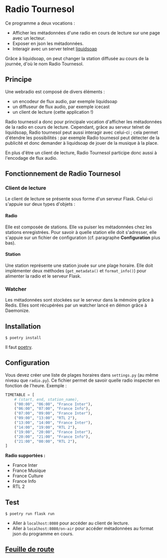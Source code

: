 # Radio Tournesol

Ce programme a deux vocations :
- Afficher les métadonnées d'une radio en cours de lecture sur une page avec un lecteur.
- Exposer en json les métadonnées.
- Interagir avec un server telnet [liquidsoap](https://www.liquidsoap.info)

Grâce à liquidsoap, on peut changer la station diffusée au cours de la journée, d'où le nom Radio Tournesol.

## Principe

Une webradio est composé de divers éléments :

- un encodeur de flux audio, par exemple liquidsoap
- un diffuseur de flux audio, par exemple icecast
- un client de lecture (cette application !)

Radio tournesol a donc pour principale vocation d'afficher les métadonnées de la radio en cours de lecture. Cependant, grâce au serveur telnet de liquidsoap, Radio tournesol peut aussi interagir avec celui-ci ; cela permet d'étendre les possibilités : par exemple Radio tournesol peut détecter de la publicité et donc demander à liquidsoap de jouer de la musique à la place.

En plus d'être un client de lecture, Radio Tournesol participe donc aussi à l'encodage de flux audio.

## Fonctionnement de Radio Tournesol

### Client de lecture

Le client de lecture se présente sous forme d'un serveur Flask. Celui-ci s'appuie sur deux types d'objets :

#### Radio

Elle est composée de stations. Elle va puiser les métadonnées chez les stations enregistrées. Pour savoir à quelle station elle doit s'adresser, elle s'appuie sur un fichier de configuration (cf. paragraphe **Configuration** plus bas).

#### Station

Une station représente une station jouée sur une plage horaire. Elle doit implémenter deux méthodes (`get_metadata()` et `format_info()`) pour alimenter la radio et le serveur Flask.

### Watcher

Les métadonnées sont stockées sur le serveur dans la mémoire grâce à Redis. Elles sont récupérées par un watcher lancé en démon grâce à Daemonize.

## Installation

```
$ poetry install 
```

Il faut [poetry](https://github.com/sdispater/poetry).

## Configuration

Vous devez créer une liste de plages horaires dans `settings.py` (au même niveau que `radio.py`). Ce fichier
permet de savoir quelle radio inspecter en fonction de l'heure. Exemple :

```python
TIMETABLE = [
    # (start, end, station_name),
    ("00:00", "06:00", "France Inter"),
    ("06:00", "07:00", "France Info"),
    ("07:00", "09:00", "France Inter"),
    ("09:00", "13:00", "RTL 2"),
    ("13:00", "14:00", "France Inter"),
    ("14:00", "19:00", "RTL 2"),
    ("19:00", "20:00", "France Inter"),
    ("20:00", "21:00", "France Info"),
    ("21:00", "00:00", "RTL 2"),
]
```

**Radio supportées :**

- France Inter
- France Musique
- France Culture
- France Info
- RTL 2

## Test

```
$ poetry run flask run
```

- Aller à `localhost:8080` pour accéder au client de lecture.
- Aller à `localhost:8080/on-air` pour accéder métadonnées au format json du programme en cours.

## [Feuille de route](https://github.com/Arkelis/sunflower-radio/projects/1)
